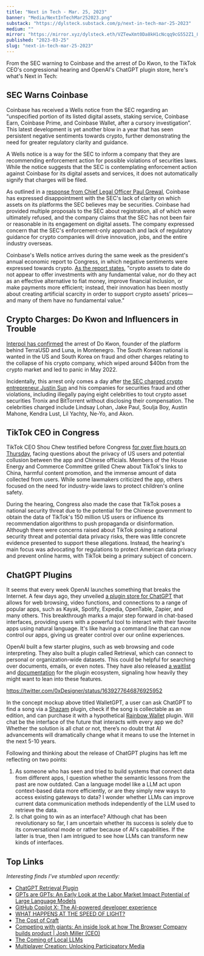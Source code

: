 ```yaml
---
title: "Next in Tech - Mar. 25, 2023"
banner: "Media/NextInTechMar252023.png"
substack: "https://dylsteck.substack.com/p/next-in-tech-mar-25-2023"
medium: ""
mirror: "https://mirror.xyz/dylsteck.eth/VZTewXmt0Da8kH1cNcqq9cG552Z1_8x1FumW5KoebKA"
published: "2023-03-25"
slug: "next-in-tech-mar-25-2023"
---
```


From the SEC warning to Coinbase and the arrest of Do Kwon, to the TikTok CEO's congressional hearing and OpenAI's ChatGPT plugin store, here's what's Next in Tech:

## SEC Warns Coinbase

Coinbase has received a Wells notice from the SEC regarding an “unspecified portion of its listed digital assets, staking service, Coinbase Earn, Coinbase Prime, and Coinbase Wallet, after a cursory investigation”. This latest development is yet another blow in a year that has seen persistent negative sentiments towards crypto, further demonstrating the need for greater regulatory clarity and guidance.

A Wells notice is a way for the SEC to inform a company that they are recommending enforcement action for possible violations of securities laws. While the notice suggests that the SEC is contemplating enforcement action against Coinbase for its digital assets and services, it does not automatically signify that charges will be filed.

As outlined in a [response from Chief Legal Officer Paul Grewal](https://www.coinbase.com/blog/we-asked-the-sec-for-reasonable-crypto-rules-for-americans-we-got-legal), Coinbase has expressed disappointment with the SEC's lack of clarity on which assets on its platforms the SEC believes may be securities. Coinbase had provided multiple proposals to the SEC about registration, all of which were ultimately refused, and the company claims that the SEC has not been fair or reasonable in its engagement on digital assets. The company expressed concern that the SEC's enforcement-only approach and lack of regulatory guidance for crypto companies will drive innovation, jobs, and the entire industry overseas.

Coinbase's Wells notice arrives during the same week as the president's annual economic report to Congress, in which negative sentiments were expressed towards crypto. [As the report states](https://www.whitehouse.gov/wp-content/uploads/2023/03/ERP-2023.pdf), "crypto assets to date do not appear to offer investments with any fundamental value, nor do they act as an effective alternative to fiat money, improve financial inclusion, or make payments more efficient; instead, their innovation has been mostly about creating artificial scarcity in order to support crypto assets’ prices—and many of them have no fundamental value."

## Crypto Charges: Do Kwon and Influencers in Trouble

[Interpol has confirmed](https://www.cnn.com/2023/03/23/tech/south-korea-do-kwon-terra-fraud-arrest-hnk-intl/index.html) the arrest of Do Kwon, founder of the platform behind TerraUSD and Luna, in Montenegro. The South Korean national is wanted in the US and South Korea on fraud and other charges relating to the collapse of his crypto company, which wiped around $40bn from the crypto market and led to panic in May 2022.

Incidentally, this arrest only comes a day after [the SEC charged crypto entrepreneur Justin Sun](https://www.sec.gov/news/press-release/2023-59) and his companies for securities fraud and other violations, including illegally paying eight celebrities to tout crypto asset securities Tronix and BitTorrent without disclosing their compensation. The celebrities charged include Lindsay Lohan, Jake Paul, Soulja Boy, Austin Mahone, Kendra Lust, Lil Yachty, Ne-Yo, and Akon.

## TikTok CEO in Congress

TikTok CEO Shou Chew testified before Congress [for over five hours on Thursday](https://www.youtube.com/watch?v=_E-4jtTFsO4), facing questions about the privacy of US users and potential collusion between the app and Chinese officials. Members of the House Energy and Commerce Committee grilled Chew about TikTok's links to China, harmful content promotion, and the immense amount of data collected from users. While some lawmakers criticized the app, others focused on the need for industry-wide laws to protect children's online safety.

During the hearing, Congress also made the case that TikTok poses a national security threat due to the potential for the Chinese government to obtain the data of TikTok's 150 million US users or influence its recommendation algorithms to push propaganda or disinformation. Although there were concerns raised about TikTok posing a national security threat and potential data privacy risks, there was little concrete evidence presented to support these allegations. Instead, the hearing's main focus was advocating for regulations to protect American data privacy and prevent online harms, with TikTok being a primary subject of concern.


## ChatGPT Plugins

It seems that every week OpenAI launches something that breaks the Internet. A few days ago, they unveiled [a plugin store for ChatGPT](https://openai.com/blog/chatgpt-plugins) that allows for web browsing, video functions, and connections to a range of popular apps, such as Kayak, Spotify, Expedia, OpenTable, Zapier, and many others. This breakthrough marks a major step forward in chat-based interfaces, providing users with a powerful tool to interact with their favorite apps using natural language. It's like having a command line that can now control our apps, giving us greater control over our online experiences.

OpenAI built a few starter plugins, such as web browsing and code interpreting. They also built a plugin called Retrieval, which can connect to personal or organization-wide datasets. This could be helpful for searching over documents, emails, or even notes. They have also released [a waitlist](https://openai.com/waitlist/plugins) and [documentation](https://platform.openai.com/docs/plugins/introduction) for the plugin ecosystem, signaling how heavily they might want to lean into these features.

https://twitter.com/0xDesigner/status/1639277646876925952

In the concept mockup above titled WalletGPT, a user can ask ChatGPT to find a song via a [Shazam](https://www.shazam.com/) plugin, check if the song is collectable as an edition, and can purchase it with a hypothetical [Rainbow Wallet](http://rainbow.me) plugin. Will chat be the interface of the future that interacts with every app we do? Whether the solution is all chat or not, there’s no doubt that AI advancements will dramatically change what it means to use the Internet in the next 5-10 years.

Following and thinking about the release of ChatGPT plugins has left me reflecting on two points:

1.  As someone who has seen and tried to build systems that connect data from different apps, I question whether the semantic lessons from the past are now outdated. Can a language model like a LLM act upon context-based data more efficiently, or are they simply new ways to access existing gateways to data? I wonder whether LLMs can improve current data communication methods independently of the LLM used to retrieve the data.
2.  Is chat going to win as an interface? Although chat has been revolutionary so far, I am uncertain whether its success is solely due to its conversational mode or rather because of AI's capabilities. If the latter is true, then I am intrigued to see how LLMs can transform new kinds of interfaces.

## Top Links

_Interesting finds I’ve stumbled upon recently:_

- [ChatGPT Retrieval Plugin](https://github.com/openai/chatgpt-retrieval-plugin)
- [GPTs are GPTs: An Early Look at the Labor Market Impact Potential of Large Language Models](https://arxiv.org/abs/2303.10130)
- [GitHub Copilot X: The AI-powered developer experience](https://github.blog/2023-03-22-github-copilot-x-the-ai-powered-developer-experience/)
- [WHAT HAPPENS AT THE SPEED OF LIGHT?](https://hipcityreg.substack.com/p/what-happens-at-the-speed-of-light)
- [The Cost of Craft](https://gk3fyi.substack.com/p/the-cost-of-craft)
- [Competing with giants: An inside look at how The Browser Company builds product | Josh Miller (CEO)](https://www.lennysnewsletter.com/p/competing-with-giants-an-inside-look#details)
- [The Coming of Local LLMs](https://nickarner.com/notes/the-coming-of-local-llms-march-23-2023/)
- [Multiplayer Creation: Unlocking Participatory Media](https://mirror.xyz/1kx.eth/V1m_ASHMkD4fCaEuWW5-YFkbZ1mumlk47b2Y0j1HsWQ)